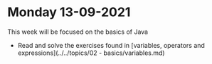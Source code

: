 # Monday 13-09-2021

This week will be focused on the basics of Java



- Read and solve the exercises found in [variables, operators and expressions](../../topics/02 - basics/variables.md)

